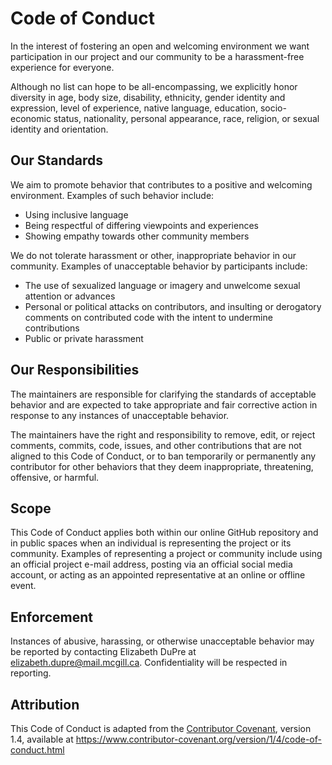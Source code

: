 # Code of Conduct

In the interest of fostering an open and welcoming environment we want
participation in our project and our community to be a harassment-free
experience for everyone.

Although no list can hope to be all-encompassing, we explicitly honor diversity in age,
body size, disability, ethnicity, gender identity and expression, level of experience, native language, education, socio-economic status, nationality, personal appearance, race, religion,
or sexual identity and orientation.

## Our Standards

We aim to promote behavior that contributes to a positive and welcoming environment.
Examples of such behavior include:

* Using inclusive language
* Being respectful of differing viewpoints and experiences
* Showing empathy towards other community members

We do not tolerate harassment or other, inappropriate behavior in our community.
Examples of unacceptable behavior by participants include:

* The use of sexualized language or imagery and unwelcome sexual attention or
  advances
* Personal or political attacks on contributors, and insulting or derogatory
  comments on contributed code with the intent to undermine contributions
* Public or private harassment

## Our Responsibilities

The maintainers are responsible for clarifying the standards
of acceptable behavior and are expected to take appropriate and fair corrective
action in response to any instances of unacceptable behavior.

The maintainers have the right and responsibility to remove,
edit, or reject comments, commits, code, issues, and other contributions
that are not aligned to this Code of Conduct, or to ban temporarily or
permanently any contributor for other behaviors that they deem inappropriate,
threatening, offensive, or harmful.

## Scope

This Code of Conduct applies both within our online GitHub repository
and in public spaces when an individual is representing the project or its community.
Examples of representing a project or community include using an official project e-mail
address, posting via an official social media account, or acting as an appointed
representative at an online or offline event.

## Enforcement

Instances of abusive, harassing, or otherwise unacceptable behavior may be
reported by contacting Elizabeth DuPre at elizabeth.dupre@mail.mcgill.ca.
Confidentiality will be respected in reporting.

## Attribution

This Code of Conduct is adapted from the [Contributor Covenant][homepage], version 1.4,
available at https://www.contributor-covenant.org/version/1/4/code-of-conduct.html

[homepage]: https://www.contributor-covenant.org

